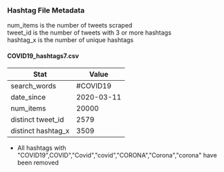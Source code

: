 ### Hashtag File Metadata
num_items is the number of tweets scraped\
tweet_id is the number of tweets with 3 or more hashtags\
hashtag_x is the number of unique hashtags

#### **COVID19_hashtags7.csv**

| Stat                   |  Value        |
|------------------------|---------------|
| search_words           |  #COVID19     |
| date_since             |  2020-03-11   |
| num_items              |  20000        |
| distinct tweet_id      |  2579         |
| distinct hashtag_x     |  3509         |

- All hashtags with "COVID19",COVID","Covid","covid","CORONA","Corona","corona" have been removed


